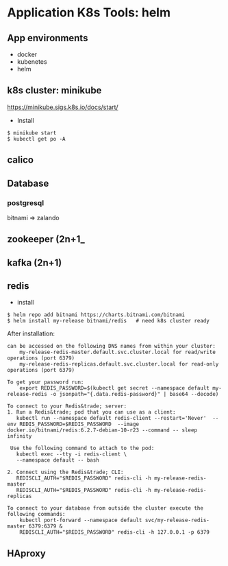 # Application K8s Tools: helm

## App environments
- docker
- kubenetes
- helm

## k8s cluster: minikube
https://minikube.sigs.k8s.io/docs/start/
- Install
```
$ minikube start
$ kubectl get po -A
```

## calico

## Database
### postgresql
bitnami => zalando

## zookeeper (2n+1_

## kafka (2n+1)

## redis
- install
```
$ helm repo add bitnami https://charts.bitnami.com/bitnami
$ helm install my-release bitnami/redis   # need k8s cluster ready
```
After installation:
```
can be accessed on the following DNS names from within your cluster:
    my-release-redis-master.default.svc.cluster.local for read/write operations (port 6379)
    my-release-redis-replicas.default.svc.cluster.local for read-only operations (port 6379)

To get your password run:
    export REDIS_PASSWORD=$(kubectl get secret --namespace default my-release-redis -o jsonpath="{.data.redis-password}" | base64 --decode)

To connect to your Redis&trade; server:
1. Run a Redis&trade; pod that you can use as a client:
   kubectl run --namespace default redis-client --restart='Never'  --env REDIS_PASSWORD=$REDIS_PASSWORD  --image docker.io/bitnami/redis:6.2.7-debian-10-r23 --command -- sleep infinity

 Use the following command to attach to the pod:
   kubectl exec --tty -i redis-client \
   --namespace default -- bash

2. Connect using the Redis&trade; CLI:
   REDISCLI_AUTH="$REDIS_PASSWORD" redis-cli -h my-release-redis-master
   REDISCLI_AUTH="$REDIS_PASSWORD" redis-cli -h my-release-redis-replicas

To connect to your database from outside the cluster execute the following commands:
    kubectl port-forward --namespace default svc/my-release-redis-master 6379:6379 &
    REDISCLI_AUTH="$REDIS_PASSWORD" redis-cli -h 127.0.0.1 -p 6379
```

## HAproxy

